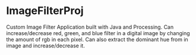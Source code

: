 # ImageFilterProj
Custom Image Filter Application built with Java and Processing.  Can increase/decrease red, green, and blue filter in a digital image by changing the amount of rgb in each pixel. Can also extract the dominant hue from in image and increase/decrease it.
